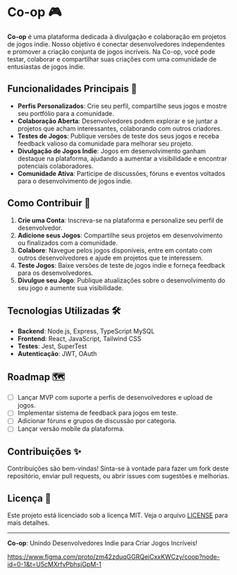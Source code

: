 # Co-op 🎮

**Co-op** é uma plataforma dedicada à divulgação e colaboração em projetos de jogos indie. Nosso objetivo é conectar desenvolvedores independentes e promover a criação conjunta de jogos incríveis. Na Co-op, você pode testar, colaborar e compartilhar suas criações com uma comunidade de entusiastas de jogos indie.

## Funcionalidades Principais 🚀

- **Perfis Personalizados**: Crie seu perfil, compartilhe seus jogos e mostre seu portfólio para a comunidade.
- **Colaboração Aberta**: Desenvolvedores podem explorar e se juntar a projetos que acham interessantes, colaborando com outros criadores.
- **Testes de Jogos**: Publique versões de teste dos seus jogos e receba feedback valioso da comunidade para melhorar seu projeto.
- **Divulgação de Jogos Indie**: Jogos em desenvolvimento ganham destaque na plataforma, ajudando a aumentar a visibilidade e encontrar potenciais colaboradores.
- **Comunidade Ativa**: Participe de discussões, fóruns e eventos voltados para o desenvolvimento de jogos indie.

## Como Contribuir 🤝

1. **Crie uma Conta**: Inscreva-se na plataforma e personalize seu perfil de desenvolvedor.
2. **Adicione seus Jogos**: Compartilhe seus projetos em desenvolvimento ou finalizados com a comunidade.
3. **Colabore**: Navegue pelos jogos disponíveis, entre em contato com outros desenvolvedores e ajude em projetos que te interessem.
4. **Teste Jogos**: Baixe versões de teste de jogos indie e forneça feedback para os desenvolvedores.
5. **Divulgue seu Jogo**: Publique atualizações sobre o desenvolvimento do seu jogo e aumente sua visibilidade.

## Tecnologias Utilizadas 🛠️

- **Backend**: Node.js, Express, TypeScript MySQL
- **Frontend**: React, JavaScript, Tailwind CSS
- **Testes**: Jest, SuperTest
- **Autenticação**: JWT, OAuth

## Roadmap 🗺️

- [ ] Lançar MVP com suporte a perfis de desenvolvedores e upload de jogos.
- [ ] Implementar sistema de feedback para jogos em teste.
- [ ] Adicionar fóruns e grupos de discussão por categoria.
- [ ] Lançar versão mobile da plataforma.

## Contribuições ✨

Contribuições são bem-vindas! Sinta-se à vontade para fazer um fork deste repositório, enviar pull requests, ou abrir issues com sugestões e melhorias.

## Licença 📄

Este projeto está licenciado sob a licença MIT. Veja o arquivo [LICENSE](LICENSE) para mais detalhes.

---

**Co-op**: Unindo Desenvolvedores Indie para Criar Jogos Incríveis!

https://www.figma.com/proto/zm42zduqGGRQeiCxxKWCzy/coop?node-id=0-1&t=U5cMXrfvPbhsjGpM-1
